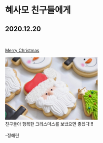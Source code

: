 <!doctype html>
<html>
<head>
  <title>혜사모 친구들을 위한 크리스마스 편지</title>
  <meta charset="utf-8">
</head>

<body>
  <h1> 혜사모 친구들에게 </h1>
  <h2> 2020.12.20 </h2><br>
<p>  <a href="https://youtu.be/w14rSMl35ro" target=_blank title="아이유-미리 메리 크리스마스">
Merry Christmas  </a href></p>
  <img src="santacookie.jpg" width="300"><br>
  친구들아 행복한 크리스마스를 보냈으면 좋겠다!!!<br><br>
  -정혜린
</body>
</html>
